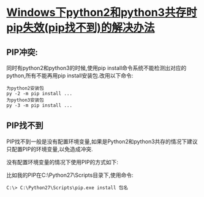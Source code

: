 # [Windows下python2和python3共存时pip失效(pip找不到)的解决办法](https://www.cnblogs.com/aloe-n/p/7616868.html)

## PIP冲突:	

同时有python2和python3的时候,使用pip install命令系统不能检测出对应的python,所有不能再用pip install安装包.改用以下命令:

```
为python2安装包
py -2 -m pip install ...
为python3安装包
py -3 -m pip install ...
```

##  PIP找不到

PIP找不到一般是没有配置环境变量,如果是Python2和python3共存的情况下建议只配置PIP的环境变量,以免造成冲突.

没有配置环境变量的情况下使用PIP的方式如下:

比如我的PIP在C:\Python27\Scripts目录下,使用命令:

```
C:\> C:\Python27\Scripts\pip.exe install 包名
```